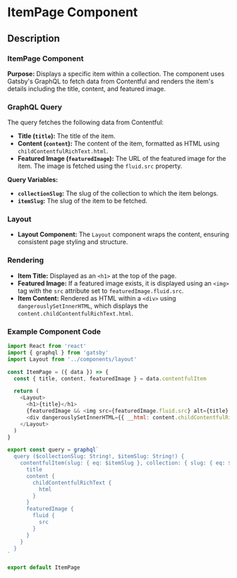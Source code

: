 # ItemPage Component

## Description

### ItemPage Component

**Purpose:** Displays a specific item within a collection. The component uses Gatsby's GraphQL to fetch data from Contentful and renders the item's details including the title, content, and featured image.

### GraphQL Query

The query fetches the following data from Contentful:

- **Title (`title`):** The title of the item.
- **Content (`content`):** The content of the item, formatted as HTML using `childContentfulRichText.html`.
- **Featured Image (`featuredImage`):** The URL of the featured image for the item. The image is fetched using the `fluid.src` property.

**Query Variables:**

- **`collectionSlug`:** The slug of the collection to which the item belongs.
- **`itemSlug`:** The slug of the item to be fetched.

### Layout

- **Layout Component:** The `Layout` component wraps the content, ensuring consistent page styling and structure.

### Rendering

- **Item Title:** Displayed as an `<h1>` at the top of the page.
- **Featured Image:** If a featured image exists, it is displayed using an `<img>` tag with the `src` attribute set to `featuredImage.fluid.src`.
- **Item Content:** Rendered as HTML within a `<div>` using `dangerouslySetInnerHTML`, which displays the `content.childContentfulRichText.html`.

### Example Component Code

```javascript
import React from 'react'
import { graphql } from 'gatsby'
import Layout from '../components/layout'

const ItemPage = ({ data }) => {
  const { title, content, featuredImage } = data.contentfulItem

  return (
    <Layout>
      <h1>{title}</h1>
      {featuredImage && <img src={featuredImage.fluid.src} alt={title} />}
      <div dangerouslySetInnerHTML={{ __html: content.childContentfulRichText.html }} />
    </Layout>
  )
}

export const query = graphql`
  query ($collectionSlug: String!, $itemSlug: String!) {
    contentfulItem(slug: { eq: $itemSlug }, collection: { slug: { eq: $collectionSlug } }) {
      title
      content {
        childContentfulRichText {
          html
        }
      }
      featuredImage {
        fluid {
          src
        }
      }
    }
  }
`

export default ItemPage
```

